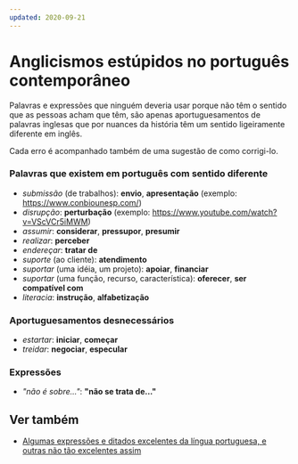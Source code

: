 ```yaml
---
updated: 2020-09-21
---
```


# Anglicismos estúpidos no português contemporâneo

Palavras e expressões que ninguém deveria usar porque não têm o sentido que as pessoas acham que têm, são apenas aportuguesamentos de palavras inglesas que por nuances da história têm um sentido ligeiramente diferente em inglês.

Cada erro é acompanhado também de uma sugestão de como corrigi-lo.

### Palavras que existem em português com sentido diferente

  - _submissão_ (de trabalhos): **envio**, **apresentação** (exemplo: https://www.conbiounesp.com/)
  - _disrupção_: **perturbação** (exemplo: https://www.youtube.com/watch?v=VScVCr5iMWM)
  - _assumir_: **considerar**, **pressupor**, **presumir**
  - _realizar_: **perceber**
  - _endereçar_: **tratar de**
  - _suporte_ (ao cliente): **atendimento**
  - _suportar_ (uma idéia, um projeto): **apoiar**, **financiar**
  - _suportar_ (uma função, recurso, característica): **oferecer**, **ser compatível com**
  - _literacia_: **instrução**, **alfabetização**

### Aportuguesamentos desnecessários

  - _estartar_: **iniciar**, **começar**
  - _treidar_: **negociar**, **especular**

### Expressões

  - _"não é sobre..."_: **"não se trata de..."**

## Ver também

- [Algumas expressões e ditados excelentes da língua portuguesa, e outras não tão excelentes assim](https://fiatjaf.alhur.es/expressões-e-ditados.txt)
